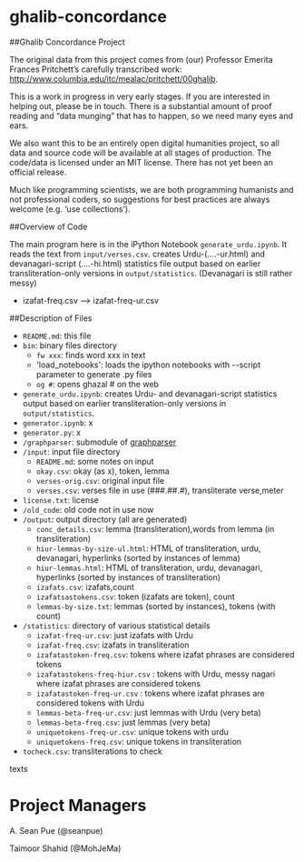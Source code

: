 ghalib-concordance
==================

##Ghalib Concordance Project

The original data from this project comes from (our)
Professor Emerita Frances Pritchett’s carefully transcribed work:
http://www.columbia.edu/itc/mealac/pritchett/00ghalib.

This is a work in progress in very early stages. If you are interested in
helping out, please be in touch. There is a substantial amount of proof
reading and “data munging” that has to happen, so we
need many eyes and ears.

We also want this to be an entirely open digital humanities project, so all data
and source code will be available at all stages of production. The code/data is
licensed under an MIT license. There has not yet been an official release.

Much like programming scientists, we are both programming humanists and not
professional coders, so suggestions for best practices are always welcome (e.g.
‘use collections’).

##Overview of Code

The main program here is in the iPython Notebook `generate_urdu.ipynb`. It reads the text from `input/verses.csv`.  creates Urdu-(....-ur.html) and devanagari-script (....-hi.html) statistics file output based on earlier transliteration-only versions in `output/statistics`. (Devanagari is still rather messy)
* izafat-freq.csv ––> izafat-freq-ur.csv

##Description of Files
* `README.md`:  this file
* `bin`:  binary files directory
  * `fw xxx`: finds word xxx in text
  * 'load_notebooks': loads the ipython notebooks with --script parameter to generate .py files
  * `og #`: opens ghazal # on the web
* `generate_urdu.ipynb`:  creates Urdu- and devanagari-script statistics output based on earlier transliteration-only versions in `output/statistics`.
* `generator.ipynb`: x
* `generator.py`: x
* `/graphparser`: submodule of [graphparser](https://github.com/seanpue/graphparser)
* `/input`: input file directory
  * `README.md`: some notes on input
  * `okay.csv`: okay (as x), token, lemma
  * `verses-orig.csv`: original input file
  * `verses.csv`: verses file in use (###.##.#), transliterate verse,meter
* `license.txt`: license
* `/old_code`: old code not in use now
* `/output`: output directory (all are generated)
  * `conc_details.csv`: lemma (transliteration),words from lemma (in transliteration)
  * `hiur-lemmas-by-size-ul.html`: HTML of transliteration, urdu, devanagari, hyperlinks (sorted by instances of lemma)
  * `hiur-lemmas.html`:  HTML of transliteration, urdu, devanagari, hyperlinks (sorted by instances of transliteration)
  * `izafats.csv`: izafats,count
  * `izafatsastokens.csv`: token (izafats are token), count
  * `lemmas-by-size.txt`: lemmas (sorted by instances), tokens (with count)
* `/statistics`: directory of various statistical details
  * `izafat-freq-ur.csv`: just izafats with Urdu
  * `izafat-freq.csv`: izafats in transliteration
  * `izafatastoken-freq.csv`: tokens where izafat phrases are considered tokens
  * `izafatastokens-freq-hiur.csv` : tokens with Urdu, messy nagari where izafat phrases are considered tokens
  * `izafatastoken-freq-ur.csv`   : tokens where izafat phrases are considered tokens with Urdu
  * `lemmas-beta-freq-ur.csv`: just lemmas with Urdu (very beta)
  * `lemmas-beta-freq.csv`: just lemmas (very beta)
  * `uniquetokens-freq-ur.csv`: unique tokens with urdu
  * `uniquetokens-freq.csv`: unique tokens in transliteration
* `tocheck.csv`: transliterations to check

texts

Project Managers
================

A. Sean Pue (@seanpue)

Taimoor Shahid (@MohJeMa)
